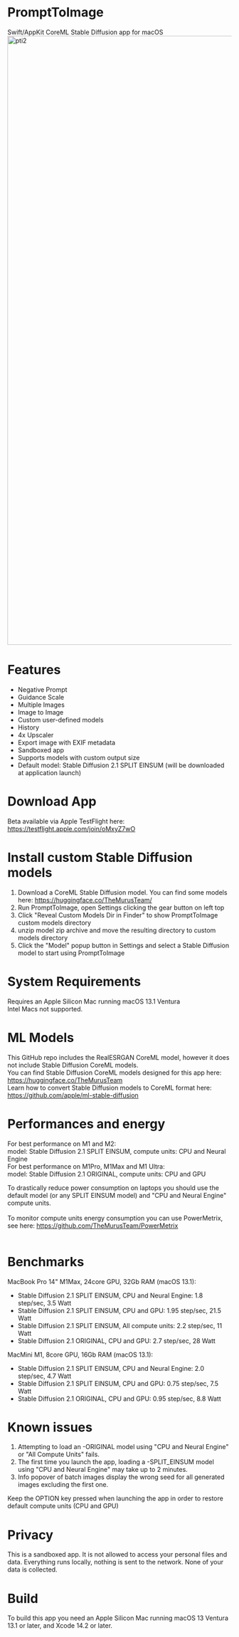 # PromptToImage
Swift/AppKit CoreML Stable Diffusion app for macOS
<img width="1369" alt="pti2" src="https://user-images.githubusercontent.com/27217431/209742328-6286bb18-fa36-40e2-b1d1-639aadd09cf5.png">


# Features
- Negative Prompt
- Guidance Scale
- Multiple Images
- Image to Image
- Custom user-defined models
- History
- 4x Upscaler 
- Export image with EXIF metadata
- Sandboxed app
- Supports models with custom output size
- Default model: Stable Diffusion 2.1 SPLIT EINSUM (will be downloaded at application launch)

# Download App 
Beta available via Apple TestFlight here: https://testflight.apple.com/join/oMxyZ7wO

# Install custom Stable Diffusion models<br>
1. Download a CoreML Stable Diffusion model. You can find some models here: https://huggingface.co/TheMurusTeam/
2. Run PromptToImage, open Settings clicking the gear button on left top
3. Click "Reveal Custom Models Dir in Finder" to show PromptToImage custom models directory
4. unzip model zip archive and move the resulting directory to custom models directory
5. Click the "Model" popup button in Settings and select a Stable Diffusion model to start using PromptToImage

# System Requirements
Requires an Apple Silicon Mac running macOS 13.1 Ventura<br>
Intel Macs not supported.

# ML Models
This GitHub repo includes the RealESRGAN CoreML model, however it does not include Stable Diffusion CoreML models.<br>
You can find Stable Diffusion CoreML models designed for this app here:
https://huggingface.co/TheMurusTeam<br>
Learn how to convert Stable Diffusion models to CoreML format here: https://github.com/apple/ml-stable-diffusion

# Performances and energy
For best performance on M1 and M2:<br>
model: Stable Diffusion 2.1 SPLIT EINSUM, compute units: CPU and Neural Engine<br>
For best performance on M1Pro, M1Max and M1 Ultra:<br>
model: Stable Diffusion 2.1 ORIGINAL, compute units: CPU and GPU<br>

To drastically reduce power consumption on laptops you should use the default model (or any SPLIT EINSUM model) and "CPU and Neural Engine" compute units.<br><br>
To monitor compute units energy consumption you can use PowerMetrix, see here: https://github.com/TheMurusTeam/PowerMetrix<br><br>

# Benchmarks 
MacBook Pro 14" M1Max, 24core GPU, 32Gb RAM (macOS 13.1):
- Stable Diffusion 2.1 SPLIT EINSUM, CPU and Neural Engine:  1.8 step/sec,   3.5 Watt
- Stable Diffusion 2.1 SPLIT EINSUM, CPU and GPU:            1.95 step/sec,  21.5 Watt
- Stable Diffusion 2.1 SPLIT EINSUM, All compute units:      2.2 step/sec,   11 Watt
- Stable Diffusion 2.1 ORIGINAL, CPU and GPU:                2.7 step/sec,   28 Watt

MacMini M1, 8core GPU, 16Gb RAM (macOS 13.1):
- Stable Diffusion 2.1 SPLIT EINSUM, CPU and Neural Engine:  2.0 step/sec,   4.7 Watt
- Stable Diffusion 2.1 SPLIT EINSUM, CPU and GPU:            0.75 step/sec,  7.5 Watt
- Stable Diffusion 2.1 ORIGINAL, CPU and GPU:                0.95 step/sec,  8.8 Watt

# Known issues
1. Attempting to load an -ORIGINAL model using "CPU and Neural Engine" or "All Compute Units" fails.
2. The first time you launch the app, loading a -SPLIT_EINSUM model using "CPU and Neural Engine" may take up to 2 minutes.
3. Info popover of batch images display the wrong seed for all generated images excluding the first one.

Keep the OPTION key pressed when launching the app in order to restore default compute units (CPU and GPU)

# Privacy
This is a sandboxed app. It is not allowed to access your personal files and data. Everything runs locally, nothing is sent to the network. None of your data is collected. <br>

# Build 
To build this app you need an Apple Silicon Mac running macOS 13 Ventura 13.1 or later, and Xcode 14.2 or later.







